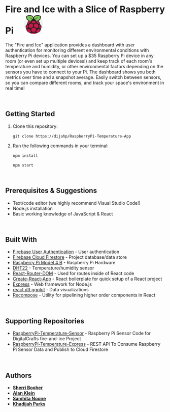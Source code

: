 # Fire and Ice with a Slice of Raspberry Pi &nbsp; &nbsp; <img src="./src/assets/IMG/raspberry-pi.svg" width="60" height="60" />


The "Fire and Ice" application provides a dashboard with user authentication for monitoring different environmental conditions with Raspberry Pi devices. You can set up a \$35 Raspberry Pi device in any room (or even set up multiple devices!) and keep track of each room's temperature and humidity, or other environmental factors depending on the sensors you have to connect to your Pi. The dashboard shows you both metrics over time and a snapshot average. Easily switch between sensors, so you can compare different rooms, and track your space's environment in real time!

&nbsp;


## Getting Started

1. Clone this repository:
    ``` 
    git clone https://dijahp/RaspberryPi-Temperature-App 
    ```

2. Run the following commands in your terminal:
   ```
   npm install
   ```
   ```
   npm start
   ```
 &nbsp;
 
## Prerequisites & Suggestions

- Text/code editor (we highly recommend Visual Studio Code!)
- Node.js installation
- Basic working knowledge of JavaScript & React

&nbsp;

## Built With

- [Firebase User Authentication](https://firebase.google.com/products/auth/) - User authentication
- [Firebase Cloud Firestore](https://firebase.google.com/products/firestore/) - Project database/data store
- [Raspberry Pi Model 4 B](https://www.raspberrypi.org/products/raspberry-pi-4-model-b/) - Raspberry Pi Hardware
- [DHT22](https://smile.amazon.com/gp/product/B07H2RP26F/ref=ppx_yo_dt_b_asin_title_o02_s00?ie=UTF8&psc=1) - Temperature/humidity sensor
- [React-Router-DOM](https://reacttraining.com/react-router/web/guides/quick-start) - Used for routes inside of React code
- [Create-React-App](https://github.com/facebook/create-react-app) - React boilerplate for quick setup of a React project
- [Express](https://expressjs.com/) - Web framework for Node.js
- [react d3 ggplot](https://www.npmjs.com/package/react-d3-ggplot) - Data visualizations
- [Recompose](https://recompose.docsforhumans.com/) - Utility for pipelining higher order components in React

&nbsp;

## Supporting Repositories

- [RaspberryPi-Temperature-Sensor](https://github.com/alankleindev/RaspberryPi-Temperature-Sensor) - Raspberry Pi Sensor Code for DigitalCrafts fire-and-ice Project
- [RaspberryPi-Temperature-Express](https://github.com/alankleindev/RaspberryPi-Temperature-Express) - REST API To Consume Raspberry Pi Sensor Data and Publish to Cloud Firestore

&nbsp;

## Authors

- [**Sherri Booher**](https://github.com/sherribooher)
- [**Alan Klein**](https://github.com/alankleindev)
- [**Samhita Noone**](https://www.linkedin.com/in/samhitanoone/)
- [**Khadijah Parks**](https://github.com/dijahp)
